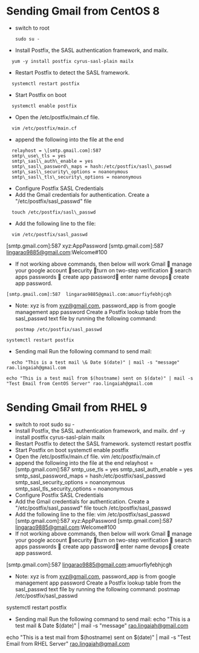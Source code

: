# Sending Gmail from CentOS 8

* switch to root
  ```
  sudo su -
  ```
* Install Postfix, the SASL authentication framework, and mailx.
```
  yum -y install postfix cyrus-sasl-plain mailx
  ```
* Restart Postfix to detect the SASL framework.
```
  systemctl restart postfix
  ```
* Start Postfix on boot
```
  systemctl enable postfix
  ```
* Open the /etc/postfix/main.cf file.
```
  vim /etc/postfix/main.cf
  ```
* append the following into the file at the end
```
  relayhost = \[smtp.gmail.com]:587
  smtp\_use\_tls = yes
  smtp\_sasl\_auth\_enable = yes
  smtp\_sasl\_password\_maps = hash:/etc/postfix/sasl\_passwd
  smtp\_sasl\_security\_options = noanonymous
  smtp\_sasl\_tls\_security\_options = noanonymous
  ```
* Configure Postfix SASL Credentials
* Add the Gmail credentials for authentication. Create a "/etc/postfix/sasl\_passwd" file
```
  touch /etc/postfix/sasl\_passwd
  ```
* Add the following line to the file:
```
  vim /etc/postfix/sasl_passwd
  ```
  \[smtp.gmail.com]:587 xyz:AppPassword
  \[smtp.gmail.com]:587  lingarao9885@gmail.com:Welcome#100
* If not working above commands, then below will work
  Gmail  manage your google account security turn on two-step verification  search apps passwords  create app password enter name devops create app password.
```
[smtp.gmail.com]:587  lingarao9885@gmail.com:amuorfiyfebhjcgh
```
* Note: xyz is from xyz@gmail.com, password\_app is from google management app password
  Create a Postfix lookup table from the sasl\_passwd text file by running the following command:
  ```
  postmap /etc/postfix/sasl_passwd
  ```
```
systemctl restart postfix
```
* Sending mail Run the following command to send mail:
```
  echo "This is a test mail \& Date $(date)" | mail -s "message" rao.lingaiah@gmail.com
  ```
```
echo "This is a test mail from $(hostname) sent on $(date)" | mail -s "Test Email from CentOS Server" rao.lingaiah@gmail.com
```






# Sending Gmail from RHEL 9

* switch to root
  sudo su -
* Install Postfix, the SASL authentication framework, and mailx.
  dnf -y install postfix cyrus-sasl-plain mailx
* Restart Postfix to detect the SASL framework.
  systemctl restart postfix
* Start Postfix on boot
  systemctl enable postfix
* Open the /etc/postfix/main.cf file.
  vim /etc/postfix/main.cf
* append the following into the file at the end
  relayhost = \[smtp.gmail.com]:587
  smtp\_use\_tls = yes
  smtp\_sasl\_auth\_enable = yes
  smtp\_sasl\_password\_maps = hash:/etc/postfix/sasl\_passwd
  smtp\_sasl\_security\_options = noanonymous
  smtp\_sasl\_tls\_security\_options = noanonymous
* Configure Postfix SASL Credentials
* Add the Gmail credentials for authentication. Create a "/etc/postfix/sasl\_passwd" file
  touch /etc/postfix/sasl\_passwd
* Add the following line to the file:
  vim /etc/postfix/sasl\_passwd
  \[smtp.gmail.com]:587 xyz:AppPassword
  \[smtp.gmail.com]:587  lingarao9885@gmail.com:Welcome#100
* If not working above commands, then below will work
  Gmail  manage your google account security turn on two-step verification  search apps passwords  create app password enter name devops create app password.

\[smtp.gmail.com]:587  lingarao9885@gmail.com:amuorfiyfebhjcgh

* Note: xyz is from xyz@gmail.com, password\_app is from google management app password
  Create a Postfix lookup table from the sasl\_passwd text file by running the following command:
  postmap /etc/postfix/sasl\_passwd

systemctl restart postfix

* Sending mail Run the following command to send mail:
  echo "This is a test mail \& Date $(date)" | mail -s "message" rao.lingaiah@gmail.com

echo "This is a test mail from $(hostname) sent on $(date)" | mail -s "Test Email from RHEL Server" rao.lingaiah@gmail.com



